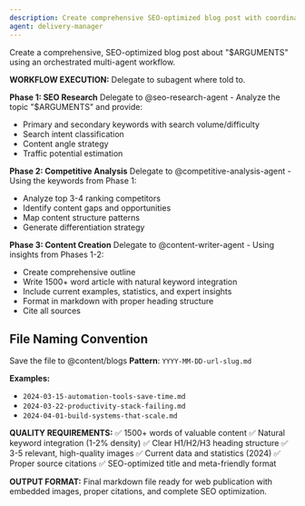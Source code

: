 ```yaml
---
description: Create comprehensive SEO-optimized blog post with coordinated multi-agent research, analysis, and writing workflow
agent: delivery-manager
---
```

Create a comprehensive, SEO-optimized blog post about "$ARGUMENTS" using an orchestrated multi-agent workflow.

**WORKFLOW EXECUTION:**
Delegate to subagent where told to.

**Phase 1: SEO Research**
Delegate to @seo-research-agent - Analyze the topic "$ARGUMENTS" and provide:
- Primary and secondary keywords with search volume/difficulty
- Search intent classification  
- Content angle strategy
- Traffic potential estimation

**Phase 2: Competitive Analysis** 
Delegate to @competitive-analysis-agent - Using the keywords from Phase 1:
- Analyze top 3-4 ranking competitors
- Identify content gaps and opportunities
- Map content structure patterns
- Generate differentiation strategy

**Phase 3: Content Creation**
Delegate to @content-writer-agent - Using insights from Phases 1-2:
- Create comprehensive outline
- Write 1500+ word article with natural keyword integration
- Include current examples, statistics, and expert insights
- Format in markdown with proper heading structure
- Cite all sources


## File Naming Convention
Save the file to @content/blogs
**Pattern**: `YYYY-MM-DD-url-slug.md`

**Examples:**
- `2024-03-15-automation-tools-save-time.md`
- `2024-03-22-productivity-stack-failing.md`
- `2024-04-01-build-systems-that-scale.md`


**QUALITY REQUIREMENTS:**
✅ 1500+ words of valuable content
✅ Natural keyword integration (1-2% density)
✅ Clear H1/H2/H3 heading structure
✅ 3-5 relevant, high-quality images
✅ Current data and statistics (2024)
✅ Proper source citations
✅ SEO-optimized title and meta-friendly format

**OUTPUT FORMAT:**
Final markdown file ready for web publication with embedded images, proper citations, and complete SEO optimization.